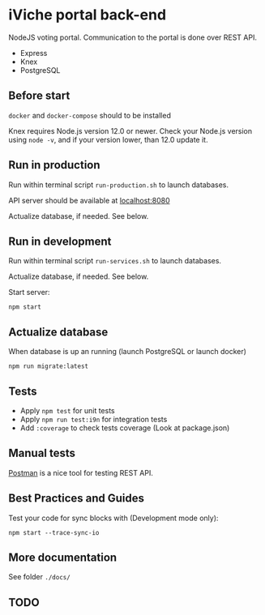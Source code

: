 # iViche portal back-end
NodeJS voting portal. Communication to the portal is done over REST API. 
- Express
- Knex
- PostgreSQL

## Before start
`docker` and `docker-compose` should to be installed

Knex requires Node.js version 12.0 or newer.
Check your Node.js version using `node -v`, and if your version lower, than 12.0 update it.

## Run in production
Run within terminal script `run-production.sh` to launch databases.

API server should be available at [localhost:8080](http://localhost:8080)

Actualize database, if needed. See below.

## Run in development
Run within terminal script `run-services.sh` to launch databases.

Actualize database, if needed.  See below.

Start server:
```shell script
npm start
```

## Actualize database
When database is up an running (launch PostgreSQL or launch docker)
```shell script
npm run migrate:latest
```

## Tests
- Apply `npm test` for unit tests
- Apply `npm run test:i9n` for integration tests
- Add `:coverage` to check tests coverage (Look at package.json)

## Manual tests
[Postman](https://www.getpostman.com/downloads/) is a nice tool for testing REST API.
 
## Best Practices and Guides
Test your code for sync blocks with (Development mode only):
```shell script
npm start --trace-sync-io
```

## More documentation
See folder `./docs/`

## TODO
